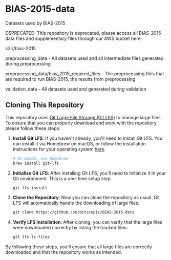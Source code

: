# BIAS-2015-data
Datasets used by BIAS-2015

DEPRECATED: This repository is deprecated, please access all BIAS-2015 data files and supplementary files through our AWS bucket here

s3://bias-2015

preprocessing_data - All datasets used and all intermediate files generated during preprocessing

preprocessing_data/bias_2015_required_files - The preprocessing files that are required to run BIAS-2015, the results from preprocessing

validation_data - All datasets used and generated during validation

## Cloning This Repository

This repository uses [Git Large File Storage (Git LFS)](https://git-lfs.github.com/) to manage large files. To ensure that you can properly download and work with the repository, please follow these steps:

1. **Install Git LFS**: If you haven't already, you'll need to install Git LFS. You can install it via Homebrew on macOS, or follow the installation instructions for your operating system [here](https://git-lfs.github.com/).

    ```bash
    # On macOS, use Homebrew
    brew install git-lfs
    ```

2. **Initialize Git LFS**: After installing Git LFS, you'll need to initialize it in your Git environment. This is a one-time setup step.

    ```bash
    git lfs install
    ```

3. **Clone the Repository**: Now you can clone the repository as usual. Git LFS will automatically handle the downloading of large files.

    ```bash
    git clone https://github.com/bitscopic/BIAS-2015-data
    ```

4. **Verify LFS Installation**: After cloning, you can verify that the large files were downloaded correctly by listing the tracked files:

    ```bash
    git lfs ls-files
    ```

By following these steps, you'll ensure that all large files are correctly downloaded and that the repository works as intended.

